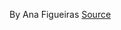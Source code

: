 By Ana Figueiras [Source](https://www.researchgate.net/publication/283855695_Towards_the_Understanding_of_Interaction_in_Information_Visualization)
